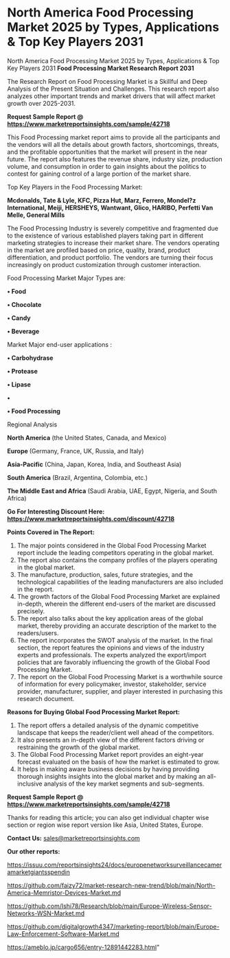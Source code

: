 # North America Food Processing Market 2025 by Types, Applications & Top Key Players 2031
North America Food Processing Market 2025 by Types, Applications & Top Key Players 2031
<strong>Food Processing Market Research Report 2031</strong>

The Research Report on Food Processing Market is a Skillful and Deep Analysis of the Present Situation and Challenges. This research report also analyzes other important trends and market drivers that will affect market growth over 2025-2031.

<strong>Request Sample Report @ <a href=https://www.marketreportsinsights.com/sample/42718>https://www.marketreportsinsights.com/sample/42718</a></strong>

This Food Processing market report aims to provide all the participants and the vendors will all the details about growth factors, shortcomings, threats, and the profitable opportunities that the market will present in the near future. The report also features the revenue share, industry size, production volume, and consumption in order to gain insights about the politics to contest for gaining control of a large portion of the market share.

Top Key Players in the Food Processing Market:

<strong>Mcdonalds, Tate & Lyle, KFC, Pizza Hut, Marz, Ferrero, Mondel?z International, Meiji, HERSHEYS, Wantwant, Glico, HARIBO, Perfetti Van Melle, General Mills</strong>

The Food Processing Industry is severely competitive and fragmented due to the existence of various established players taking part in different marketing strategies to increase their market share. The vendors operating in the market are profiled based on price, quality, brand, product differentiation, and product portfolio. The vendors are turning their focus increasingly on product customization through customer interaction.

Food Processing Market Major Types are:

<strong>•  Food

•  Chocolate

•  Candy

•  Beverage</strong>

Market Major end-user applications :

<strong>•  Carbohydrase

•  Protease

•  Lipase

•  

•  Food Processing</strong>

Regional Analysis

</u><strong><b>North America</b></strong> (the United States, Canada, and Mexico)

<strong><b>Europe </b></strong>(Germany, France, UK, Russia, and Italy)

<strong><b>Asia-Pacific</b></strong> (China, Japan, Korea, India, and Southeast Asia)

<strong><b>South America</b></strong> (Brazil, Argentina, Colombia, etc.)

<strong><b>The Middle East and Africa</b></strong> (Saudi Arabia, UAE, Egypt, Nigeria, and South Africa)

<strong>Go For Interesting Discount Here: <a href=https://www.marketreportsinsights.com/discount/42718>https://www.marketreportsinsights.com/discount/42718</a></strong>

<strong>Points Covered in The Report:</strong>
<ol>
  <li>The major points considered in the Global Food Processing Market report include the leading competitors operating in the global market.</li>
  <li>The report also contains the company profiles of the players operating in the global market.</li>
  <li>The manufacture, production, sales, future strategies, and the technological capabilities of the leading manufacturers are also included in the report.</li>
  <li>The growth factors of the Global Food Processing Market are explained in-depth, wherein the different end-users of the market are discussed precisely.</li>
  <li>The report also talks about the key application areas of the global market, thereby providing an accurate description of the market to the readers/users.</li>
  <li>The report incorporates the SWOT analysis of the market. In the final section, the report features the opinions and views of the industry experts and professionals. The experts analyzed the export/import policies that are favorably influencing the growth of the Global Food Processing Market.</li>
  <li>The report on the Global Food Processing Market is a worthwhile source of information for every policymaker, investor, stakeholder, service provider, manufacturer, supplier, and player interested in purchasing this research document.</li>
</ol>
<strong>Reasons for Buying Global Food Processing Market Report:</strong>

<ol>
  <li>The report offers a detailed analysis of the dynamic competitive landscape that keeps the reader/client well ahead of the competitors.</li>
  <li>It also presents an in-depth view of the different factors driving or restraining the growth of the global market.</li>
  <li>The Global Food Processing Market report provides an eight-year forecast evaluated on the basis of how the market is estimated to grow.</li>
  <li>It helps in making aware business decisions by having providing thorough insights insights into the global market and by making an all-inclusive analysis of the key market segments and sub-segments.</li>
</ol>
<strong>Request Sample Report @ <a href=https://www.marketreportsinsights.com/sample/42718>https://www.marketreportsinsights.com/sample/42718</a></strong>


Thanks for reading this article; you can also get individual chapter wise section or region wise report version like Asia, United States, Europe.

<strong>Contact Us:</strong>
sales@marketreportsinsights.com

<strong>Our other reports:</strong>

<a href=https://issuu.com/reportsinsights24/docs/europenetworksurveillancecameramarketgiantsspendin>https://issuu.com/reportsinsights24/docs/europenetworksurveillancecameramarketgiantsspendin</a>

<a href=https://github.com/faizy72/market-research-new-trend/blob/main/North-America-Memristor-Devices-Market.md>https://github.com/faizy72/market-research-new-trend/blob/main/North-America-Memristor-Devices-Market.md</a>

<a href=https://github.com/Ishi78/Research/blob/main/Europe-Wireless-Sensor-Networks-WSN-Market.md>https://github.com/Ishi78/Research/blob/main/Europe-Wireless-Sensor-Networks-WSN-Market.md</a>

<a href=https://github.com/digitalgrowth4347/marketing-report/blob/main/Europe-Law-Enforcement-Software-Market.md>https://github.com/digitalgrowth4347/marketing-report/blob/main/Europe-Law-Enforcement-Software-Market.md</a>

<a href=https://ameblo.jp/cargo656/entry-12891442283.html>https://ameblo.jp/cargo656/entry-12891442283.html</a>"
